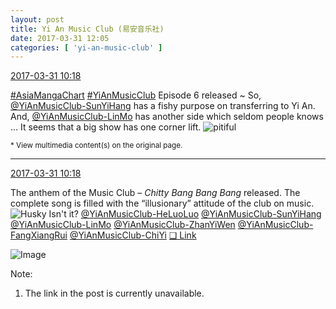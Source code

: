 ```yaml
---
layout: post
title: Yi An Music Club (易安音乐社)
date: 2017-03-31 12:05
categories: [ 'yi-an-music-club' ]
---
```


<div class="weibo-info">
  <a href="http://weibo.com/6094546964/ECjh219pP">2017-03-31 10:18</a>
</div>

[#AsiaMangaChart](http://weibo.com/p/10080853749b797703d2d251a740d8723d47cd) [#YiAnMusicClub](http://weibo.com/p/100808beae2e3e05b17b64f63ebedca39f19b2) Episode 6 released ~ So, [@YiAnMusicClub-SunYiHang](http://weibo.com/u/6108316220) has a fishy purpose on transferring to Yi An. And, [@YiAnMusicClub-LinMo](http://weibo.com/u/6108312042) has another side which seldom people knows … It seems that a big show has one corner lift. ![pitiful](http://img.t.sinajs.cn/t4/appstyle/expression/ext/normal/af/kl_org.gif)

<!-- more -->

<small>* View multimedia content(s) on the original page.</small>

---

<div class="weibo-info">
  <a href="http://weibo.com/6094546964/ECjh219pP">2017-03-31 10:18</a>
</div>

The anthem of the Music Club – *Chitty Bang Bang Bang* released. The complete song is filled with the “illusionary” attitude of the club on music. ![Husky](http://img.t.sinajs.cn/t4/appstyle/expression/ext/normal/74/moren_hashiqi_org.png) Isn't it? [@YiAnMusicClub-HeLuoLuo](http://weibo.com/u/6117570574) [@YiAnMusicClub-SunYiHang](http://weibo.com/u/6108316220) [@YiAnMusicClub-LinMo](http://weibo.com/u/6108312042) [@YiAnMusicClub-ZhanYiWen](http://weibo.com/u/6108090526) [@YiAnMusicClub-FangXiangRui](http://weibo.com/u/6117583008) [@YiAnMusicClub-ChiYi](http://weibo.com/u/6117581836) [❏ Link](http://t.cn/R6pHFtE)

![Image](http://wx1.sinaimg.cn/mw690/006Es64Aly1fe5t29swonj31kw1kwu0x.jpg)

Note:
1. The link in the post is currently unavailable.
